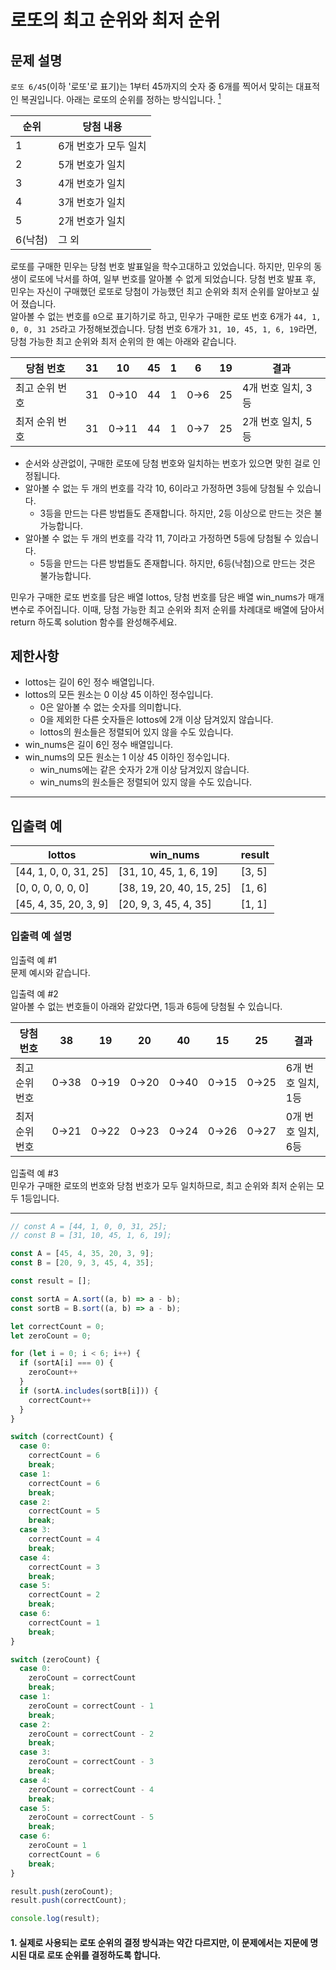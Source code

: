 # 로또의 최고 순위와 최저 순위

## 문제 설명
```로또 6/45```(이하 '로또'로 표기)는 1부터 45까지의 숫자 중 6개를 찍어서 맞히는 대표적인 복권입니다. 아래는 로또의 순위를 정하는 방식입니다. [<sup>1</sup>](#1-실제로-사용되는-로또-순위의-결정-방식과는-약간-다르지만-이-문제에서는-지문에-명시된-대로-로또-순위를-결정하도록-합니다)

|순위|당첨 내용|
|---|---|
|1|6개 번호가 모두 일치|
|2|5개 번호가 일치|
|3|4개 번호가 일치|
|4|3개 번호가 일치|
|5|2개 번호가 일치|
|6(낙첨)|그 외|

로또를 구매한 민우는 당첨 번호 발표일을 학수고대하고 있었습니다. 하지만, 민우의 동생이 로또에 낙서를 하여, 일부 번호를 알아볼 수 없게 되었습니다. 당첨 번호 발표 후, 민우는 자신이 구매했던 로또로 당첨이 가능했던 최고 순위와 최저 순위를 알아보고 싶어 졌습니다.   
알아볼 수 없는 번호를 ```0```으로 표기하기로 하고, 민우가 구매한 로또 번호 6개가 ```44, 1, 0, 0, 31 25```라고 가정해보겠습니다. 당첨 번호 6개가 ```31, 10, 45, 1, 6, 19```라면, 당첨 가능한 최고 순위와 최저 순위의 한 예는 아래와 같습니다.

|당첨 번호|31|10|45|1|6|19|결과|
|---|---|---|---|---|---|---|---|
|최고 순위 번호|31|0→10|44|1|0→6|25|4개 번호 일치, 3등|
|최저 순위 번호|31|0→11|44|1|0→7|25|2개 번호 일치, 5등|

- 순서와 상관없이, 구매한 로또에 당첨 번호와 일치하는 번호가 있으면 맞힌 걸로 인정됩니다.
- 알아볼 수 없는 두 개의 번호를 각각 10, 6이라고 가정하면 3등에 당첨될 수 있습니다.
  - 3등을 만드는 다른 방법들도 존재합니다. 하지만, 2등 이상으로 만드는 것은 불가능합니다.
- 알아볼 수 없는 두 개의 번호를 각각 11, 7이라고 가정하면 5등에 당첨될 수 있습니다.
  - 5등을 만드는 다른 방법들도 존재합니다. 하지만, 6등(낙첨)으로 만드는 것은 불가능합니다.   

민우가 구매한 로또 번호를 담은 배열 lottos, 당첨 번호를 담은 배열 win_nums가 매개변수로 주어집니다. 이때, 당첨 가능한 최고 순위와 최저 순위를 차례대로 배열에 담아서 return 하도록 solution 함수를 완성해주세요.

## 제한사항
- lottos는 길이 6인 정수 배열입니다.
- lottos의 모든 원소는 0 이상 45 이하인 정수입니다.
  - 0은 알아볼 수 없는 숫자를 의미합니다.
  - 0을 제외한 다른 숫자들은 lottos에 2개 이상 담겨있지 않습니다.
  - lottos의 원소들은 정렬되어 있지 않을 수도 있습니다.
- win_nums은 길이 6인 정수 배열입니다.
- win_nums의 모든 원소는 1 이상 45 이하인 정수입니다.
  - win_nums에는 같은 숫자가 2개 이상 담겨있지 않습니다.
  - win_nums의 원소들은 정렬되어 있지 않을 수도 있습니다.

---

## 입출력 예
|lottos|win_nums|result|
|---|---|---|
|[44, 1, 0, 0, 31, 25]|[31, 10, 45, 1, 6, 19]|[3, 5]|
|[0, 0, 0, 0, 0, 0]|[38, 19, 20, 40, 15, 25]|[1, 6]|
|[45, 4, 35, 20, 3, 9]|[20, 9, 3, 45, 4, 35]|[1, 1]|

### 입출력 예 설명
입출력 예 #1   
문제 예시와 같습니다.

입출력 예 #2   
알아볼 수 없는 번호들이 아래와 같았다면, 1등과 6등에 당첨될 수 있습니다.

|당첨 번호|38|19|20|40|15|25|결과|
|---|---|---|---|---|---|---|---|
|최고 순위 번호|0→38|0→19|0→20|0→40|0→15|0→25|6개 번호 일치, 1등|
|최저 순위 번호|0→21|0→22|0→23|0→24|0→26|0→27|0개 번호 일치, 6등|

입출력 예 #3   
민우가 구매한 로또의 번호와 당첨 번호가 모두 일치하므로, 최고 순위와 최저 순위는 모두 1등입니다.

---

```js
// const A = [44, 1, 0, 0, 31, 25];
// const B = [31, 10, 45, 1, 6, 19];

const A = [45, 4, 35, 20, 3, 9];
const B = [20, 9, 3, 45, 4, 35];

const result = [];

const sortA = A.sort((a, b) => a - b);
const sortB = B.sort((a, b) => a - b);

let correctCount = 0;
let zeroCount = 0;

for (let i = 0; i < 6; i++) {
  if (sortA[i] === 0) {
    zeroCount++
  }
  if (sortA.includes(sortB[i])) {
    correctCount++
  }
}

switch (correctCount) {
  case 0:
    correctCount = 6
    break;
  case 1:
    correctCount = 6
    break;
  case 2:
    correctCount = 5
    break;
  case 3:
    correctCount = 4
    break;
  case 4:
    correctCount = 3
    break;
  case 5:
    correctCount = 2
    break;
  case 6:
    correctCount = 1
    break;
}

switch (zeroCount) {
  case 0:
    zeroCount = correctCount
    break;
  case 1:
    zeroCount = correctCount - 1
    break;
  case 2:
    zeroCount = correctCount - 2
    break;
  case 3:
    zeroCount = correctCount - 3
    break;
  case 4:
    zeroCount = correctCount - 4
    break;
  case 5:
    zeroCount = correctCount - 5
    break;
  case 6:
    zeroCount = 1
    correctCount = 6
    break;
}

result.push(zeroCount);
result.push(correctCount);

console.log(result);
```

#### 1. 실제로 사용되는 로또 순위의 결정 방식과는 약간 다르지만, 이 문제에서는 지문에 명시된 대로 로또 순위를 결정하도록 합니다.
